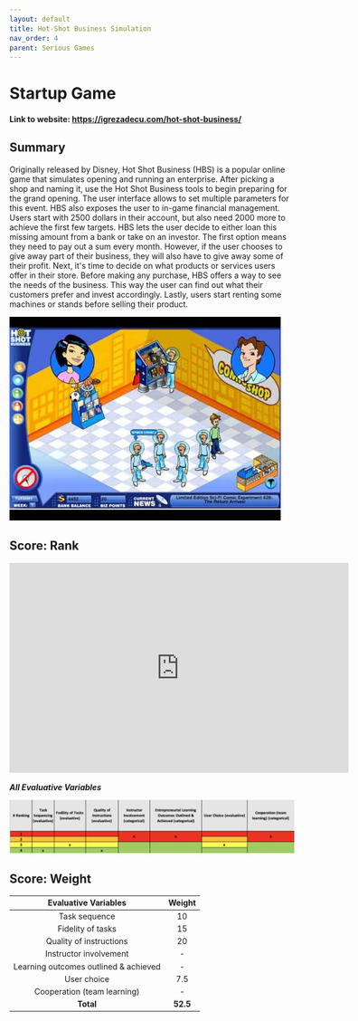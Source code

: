 ```yaml
---
layout: default
title: Hot-Shot Business Simulation
nav_order: 4
parent: Serious Games
---
```


# Startup Game

#### Link to website: https://igrezadecu.com/hot-shot-business/

## Summary

Originally released by Disney, Hot Shot Business (HBS) is a popular online game that simulates opening and running an enterprise.
After picking a shop and naming it, use the Hot Shot Business tools to begin preparing for the grand opening. The user interface allows to set multiple parameters for this event.
HBS also exposes the user to in-game financial management. Users start with 2500 dollars in their account, but also need 2000 more to achieve the first few targets. HBS lets the user decide to either loan this missing amount from a bank or take on an investor. The first option means they need to pay out a sum every month. However, if the user chooses to give away part of their business, they will also have to give away some of their profit.
Next, it's time to decide on what products or services users offer in their store. Before making any purchase, HBS offers a way to see the needs of the business. This way the user can find out what their customers prefer and invest accordingly. Lastly, users start renting some machines or stands before selling their product.

![Image of Simbiz](../assets/HBS.jpg)

## Score: Rank

<iframe width="600" height="371" seamless frameborder="0" scrolling="no" src="https://docs.google.com/spreadsheets/d/e/2PACX-1vRQeSSNa-R2e3TA_gbRtNTG3-69Q0TsvFACQQct_vCGbwvci6NYCB5iWdA0Nlzw5RUHCZdxqINldR5G/pubchart?oid=1411411022&amp;format=interactive"></iframe>

**_All Evaluative Variables_**

![Image of bizebee](../assets/hbsscore.png)

## Score: Weight

|         Evaluative Variables          |  Weight  |
| :-----------------------------------: | :------: |
|             Task sequence             |    10    |
|           Fidelity of tasks           |    15    |
|        Quality of instructions        |    20    |
|        Instructor involvement         |    -     |
| Learning outcomes outlined & achieved |    -     |
|              User choice              |   7.5    |
|      Cooperation (team learning)      |    -     |
|               **Total**               | **52.5** |
